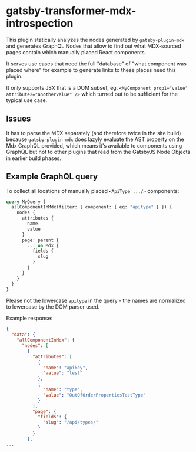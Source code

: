 # gatsby-transformer-mdx-introspection

This plugin statically analyzes the nodes generated by `gatsby-plugin-mdx`
and generates GraphQL Nodes that allow to find out what MDX-sourced pages
contain which manually placed React components.

It serves use cases that need the full "database" of "what component was placed where"
for example to generate links to these places need this plugin.

It only supports JSX that is a DOM subset, eg. `<MyComponent prop1="value" attribute2="anotherValue" />`
which turned out to be sufficient for the typical use case.

## Issues

It has to parse the MDX separately (and therefore twice in the site build) because `gatsby-plugin-mdx` does
lazyly evaluate the AST property on the Mdx GraphQL provided, which means it's available to components using GraphQL
but not to other plugins that read from the GatsbyJS Node Objects in earlier build phases.

## Example GraphQL query

To collect all locations of manually placed `<ApiType .../>` components:

```graphql
query MyQuery {
  allComponentInMdx(filter: { component: { eq: "apitype" } }) {
    nodes {
      attributes {
        name
        value
      }
      page: parent {
        ... on Mdx {
          fields {
            slug
          }
        }
      }
    }
  }
}
```

Please not the lowercase `apitype` in the query - the names are normalized to lowercase by the DOM parser used.

Example response:

```json
{
  "data": {
    "allComponentInMdx": {
      "nodes": [
        {
          "attributes": [
            {
              "name": "apikey",
              "value": "test"
            },
            {
              "name": "type",
              "value": "OutOfOrderPropertiesTestType"
            }
          ],
          "page": {
            "fields": {
              "slug": "/api/types/"
            }
          }
        },
...
```
